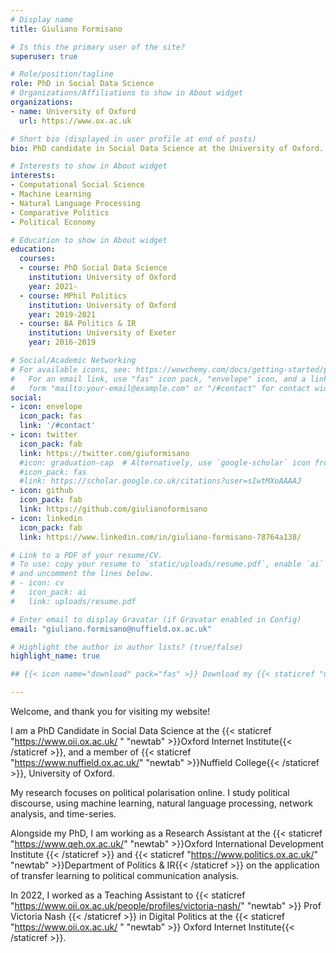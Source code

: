 ```yaml
---
# Display name
title: Giuliano Formisano

# Is this the primary user of the site?
superuser: true

# Role/position/tagline
role: PhD in Social Data Science
# Organizations/Affiliations to show in About widget
organizations:
- name: University of Oxford
  url: https://www.ox.ac.uk

# Short bio (displayed in user profile at end of posts)
bio: PhD candidate in Social Data Science at the University of Oxford. 

# Interests to show in About widget
interests:
- Computational Social Science
- Machine Learning
- Natural Language Processing
- Comparative Politics
- Political Economy

# Education to show in About widget
education:
  courses:
  - course: PhD Social Data Science
    institution: University of Oxford
    year: 2021-
  - course: MPhil Politics
    institution: University of Oxford
    year: 2019-2021
  - course: BA Politics & IR
    institution: University of Exeter
    year: 2016-2019

# Social/Academic Networking
# For available icons, see: https://wowchemy.com/docs/getting-started/page-builder/#icons
#   For an email link, use "fas" icon pack, "envelope" icon, and a link in the
#   form "mailto:your-email@example.com" or "/#contact" for contact widget.
social:
- icon: envelope
  icon_pack: fas
  link: '/#contact'
- icon: twitter
  icon_pack: fab
  link: https://twitter.com/giuformisano
  #icon: graduation-cap  # Alternatively, use `google-scholar` icon from `ai` icon pack
  #icon_pack: fas
  #link: https://scholar.google.co.uk/citations?user=sIwtMXoAAAAJ
- icon: github
  icon_pack: fab
  link: https://github.com/giulianoformisano
- icon: linkedin
  icon_pack: fab
  link: https://www.linkedin.com/in/giuliano-formisano-78764a138/

# Link to a PDF of your resume/CV.
# To use: copy your resume to `static/uploads/resume.pdf`, enable `ai` icons in `params.toml`, 
# and uncomment the lines below.
# - icon: cv
#   icon_pack: ai
#   link: uploads/resume.pdf

# Enter email to display Gravatar (if Gravatar enabled in Config)
email: "giuliano.formisano@nuffield.ox.ac.uk"

# Highlight the author in author lists? (true/false)
highlight_name: true

## {{< icon name="download" pack="fas" >}} Download my {{< staticref "uploads/demo_resume.pdf" "newtab" >}}CV{{< /staticref >}}.

---
```


Welcome, and thank you for visiting my website!

I am a PhD Candidate in Social Data Science at the {{< staticref "https://www.oii.ox.ac.uk/ " "newtab" >}}Oxford Internet Institute{{< /staticref >}}, and a member of {{< staticref "https://www.nuffield.ox.ac.uk/" "newtab" >}}Nuffield College{{< /staticref >}}, University of Oxford.

My research focuses on political polarisation online. I study political discourse, using machine learning, natural language processing, network analysis, and time-series.

Alongside my PhD, I am working as a Research Assistant at the {{< staticref "https://www.qeh.ox.ac.uk/" "newtab" >}}Oxford International Development Institute {{< /staticref >}} and {{< staticref "https://www.politics.ox.ac.uk/" "newtab" >}}Department of Politics & IR{{< /staticref >}} on the application of transfer learning to political communication analysis. 

In 2022, I worked as a Teaching Assistant to {{< staticref "https://www.oii.ox.ac.uk/people/profiles/victoria-nash/" "newtab" >}} Prof Victoria Nash {{< /staticref >}} in Digital Politics at the {{< staticref "https://www.oii.ox.ac.uk/ " "newtab" >}} Oxford Internet Institute{{< /staticref >}}.
